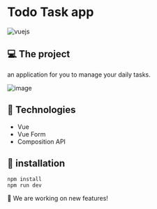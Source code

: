 # Todo Task app

<div style="display:flex">
<img align="center" alt="vuejs" src="https://img.shields.io/badge/Vue.js-35495E?style=for-the-badge&logo=vue.js&logoColor=4FC08D" />
</div>

## 💻 The project 
   an application for you to manage your daily tasks.
  
  ![image](https://github.com/user-attachments/assets/8a3d99e4-8d44-4e96-9eb7-7fc5f3f1f4fe)




## 🚀 Technologies
* Vue
* Vue Form
* Composition API

## 🔧 installation
```
npm install
npm run dev
```

<p> 👷 We are working on new features! </p> 
